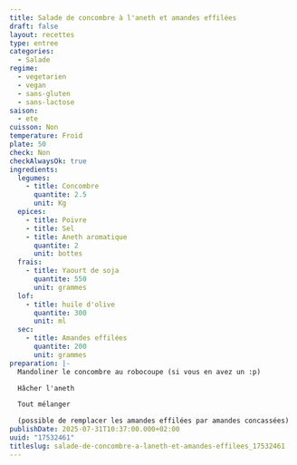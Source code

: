 ```yaml
---
title: Salade de concombre à l'aneth et amandes effilées
draft: false
layout: recettes
type: entree
categories:
  - Salade
regime:
  - vegetarien
  - vegan
  - sans-gluten
  - sans-lactose
saison:
  - ete
cuisson: Non
temperature: Froid
plate: 50
check: Non
checkAlwaysOk: true
ingredients:
  legumes:
    - title: Concombre
      quantite: 2.5
      unit: Kg
  epices:
    - title: Poivre
    - title: Sel
    - title: Aneth aromatique
      quantite: 2
      unit: bottes
  frais:
    - title: Yaourt de soja
      quantite: 550
      unit: grammes
  lof:
    - title: huile d'olive
      quantite: 300
      unit: ml
  sec:
    - title: Amandes effilées
      quantite: 200
      unit: grammes
preparation: |-
  Mandoliner le concombre au robocoupe (si vous en avez un :p)

  Hâcher l'aneth

  Tout mélanger

  (possible de remplacer les amandes effilées par amandes concassées)
publishDate: 2025-07-31T10:37:00.000+02:00
uuid: "17532461"
titleslug: salade-de-concombre-a-laneth-et-amandes-effilees_17532461
---
```

